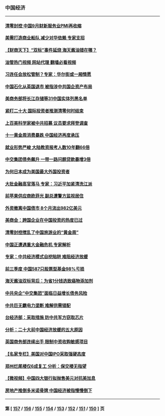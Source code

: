 ### 中国经济
---
#### [清零封控 中国9月财新服务业PMI再收缩](../../pages/ncid283/n13841255.md?10081645) 
#### [美需打造商业船队 减少对华依赖 专家支招](../../pages/ncid283/n13841099.md?10081645) 
#### [【财商天下】“双标”事件延烧 海天酱油错在哪？](../../pages/ncid283/n13841113.md?10081645) 
#### [油管热门视频 网站代理 翻墙必看视频](http://209.222.30.114:81/youtube.html?10081645)
#### [习连任会放松管制？专家：华尔街或一厢情愿](../../pages/ncid283/n13841005.md?10081645) 
#### [中国石化从英国退市 被指涉中共国企资产布局](../../pages/ncid283/n13840708.md?10081645) 
#### [美商务部将长江存储等31中国实体列黑名单](../../pages/ncid283/n13841004.md?10081645) 
#### [紧盯二十大  国际投资者推测清零何时结束](../../pages/ncid283/n13840862.md?10081645) 
#### [上百美科学家被中共招募 议员要求拜登调查](../../pages/ncid283/n13840830.md?10081645) 
#### [十一黄金周消费暴跌 中国经济再度承压](../../pages/ncid283/n13840753.md?10081645) 
#### [就业形势严峻 大陆教资报考人数10年翻66倍](../../pages/ncid283/n13840671.md?10081645) 
#### [中交集团债务飙升 一带一路问题贷款暴增3倍](../../pages/ncid283/n13840169.md?10081645) 
#### [为何日本成为美国最大外国投资者](../../pages/ncid283/n13840352.md?10081645) 
#### [大批金融高官落马 专家：习近平加紧清洗江派](../../pages/ncid283/n13839933.md?10081645) 
#### [前苹果供应商欧菲光 副总遭警方监视居住](../../pages/ncid283/n13839926.md?10081645) 
#### [外资撤离中国债市 8个月流出982亿美元](../../pages/ncid283/n13839617.md?10081645) 
#### [美商会：跨国企业在中国投资的热度已过](../../pages/ncid283/n13840022.md?10081645) 
#### [清零封控搅乱了中国旅游业的“黄金周”](../../pages/ncid283/n13839981.md?10081645) 
#### [中国正遭遇重大金融危机 专家解析](../../pages/ncid283/n13839969.md?10081645) 
#### [专家：中共经济模式自挖陷阱 难阻经济放缓](../../pages/ncid283/n13839667.md?10081645) 
#### [前三季度 中国587只股票型基金98%亏损](../../pages/ncid283/n13839639.md?10081645) 
#### [海天酱油双标背后：为省1分钱选致癌物添加剂](../../pages/ncid283/n13839613.md?10081645) 
#### [中共央企“中交集团”面临日益增长债务风险](../../pages/ncid283/n13839605.md?10081645) 
#### [中共巨无霸电力垄断 难解供需错配](../../pages/ncid283/n13839573.md?10081645) 
#### [台经济部：采取措施 防中共军方窃取芯片](../../pages/ncid283/n13839586.md?10081645) 
#### [分析：二十大前中国经济放缓的五大原因](../../pages/ncid283/n13839458.md?10081645) 
#### [英国商务部连续出手 限制中资收购敏感项目](../../pages/ncid283/n13839408.md?10081645) 
#### [【名家专栏】美国对中国IPO采取强硬态度](../../pages/ncid283/n13838731.md?10081645) 
#### [郑州烂尾楼仅6成复工 分析：保交楼无指望](../../pages/ncid283/n13838860.md?10081645) 
#### [【微视频】中国四大银行拟抛售美元对抗美加息](../../pages/ncid283/n13838787.md?10081645) 
#### [房地产推倒多米诺骨牌 中国经济被指慢慢倒下](../../pages/ncid283/n13838727.md?10081645) 

---
#### 第 [ [157](./157.md?10081645) / [156](./156.md?10081645) / [155](./155.md?10081645) / [154](./154.md?10081645) / [153](./153.md?10081645) / [152](./152.md?10081645) / [151](./151.md?10081645) / [150](./150.md?10081645) ] 页
